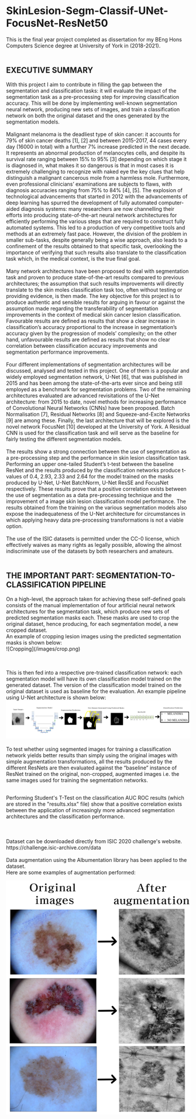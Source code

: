 # SkinLesion-Segm-Classif-UNet-FocusNet-ResNet50

This is the final year project completed as dissertation for my BEng Hons Computers Science degree at University of York in (2018-2021).
<br>
<br><h2>EXECUTIVE SUMMARY</h2>
With this project I aim to contribute in filling the gap between the segmentation and classification tasks: it will evaluate the impact of the segmentation task as a pre-processing step for improving classification accuracy. This will be done by implementing well-known segmentation neural network, producing new sets of images, and train a classification network on both the original dataset and the ones generated by the segmentation models. 
<br><br>
Malignant melanoma is the deadliest type of skin cancer: it accounts for 79% of skin cancer deaths [1], [2] and between 2015-2017, 44 cases every day (16000 in total) with a further 7% increase predicted in the next decade. It represents an abnormal production of melanocytes cells, and despite its survival rate ranging between 15% to 95% [3] depending on which stage it is diagnosed in, what makes it so dangerous is that in most cases it is extremely challenging to recognize with naked eye the key clues that help distinguish a malignant cancerous mole from a harmless mole. Furthermore, even professional clinicians’ examinations are subjects to flaws, with diagnosis accuracies ranging from 75% to 84% [4], [5]. The explosion of technological advancements that started in 2012 with the advancements of deep learning has spurred the development of fully automated computer-aided diagnosis systems: many researchers are now channelling their efforts into producing state-of-the-art neural network architectures for efficiently performing the various steps that are required to construct fully automated systems. This led to a production of very competitive tools and methods at an extremely fast pace. However, the division of the problem in smaller sub-tasks, despite generally being a wise approach, also leads to a confinement of the results obtained to that specific task, overlooking the importance of verifying that such results also translate to the classification task which, in the medical context, is the true final goal.
<br><br>
Many network architectures have been proposed to deal with segmentation task and proven to produce state-of-the-art results compared to previous architectures; the assumption that such results improvements will directly translate to the skin moles classification task too, often without testing or providing evidence, is then made. The key objective for this project is to produce authentic and sensible results for arguing in favour or against the assumption made regarding the transferability of segmentation improvements in the context of medical skin cancer lesion classification. Favourable results are defined as results that show a clear increase in classification’s accuracy proportional to the increase in segmentation’s accuracy given by the progression of models’ complexity; on the other hand, unfavourable results are defined as results that show no clear correlation between classification accuracy improvements and segmentation performance improvements. 
<br><br>
Four different implementations of segmentation architectures will be discussed, analysed and tested in this project. One of them is a popular and widely employed segmentation network, U-Net [6], that was published in 2015 and has been among the state-of-the-arts ever since and being still employed as a benchmark for segmentation problems. Two of the remaining architectures evaluated are advanced revisitations of the U-Net architecture: from 2015 to date, novel methods for increasing performance of Convolutional Neural Networks (CNNs) have been proposed. Batch Normalisation [7], Residual Networks [8] and Squeeze-and-Excite Networks [9] are among these. Finally, the last architecture that will be explored is the novel network FocusNet [10] developed at the University of York. A Residual CNN is used for the classification task and will serve as the baseline for fairly testing the different segmentation models. 
<br><br>
The results show a strong connection between the use of segmentation as a pre-processing step and the performance in skin lesion classification task. Performing an upper one-tailed Student’s t-test between the baseline ResNet and the results produced by the classification networks produce t-values of 0.4, 2.93, 2.33 and 2.64 for the model trained on the masks produced by U-Net, U-Net BatchNorm, U-Net ResSE and FocusNet respectively. These results prove that a positive correlation exists between the use of segmentation as a data pre-processing technique and the improvement of a image skin lesion classification model performance. The results obtained from the training on the various segmentation models also expose the inadequateness of the U-Net architecture for circumstances in which applying heavy data pre-processing transformations is not a viable option. 
<br><br>
The use of the ISIC datasets is permitted under the CC-0 license, which effectively waives as many rights as legally possible, allowing the almost indiscriminate use of the datasets by both researchers and amateurs. 
<br>
<br>

<h2>THE IMPORTANT PART: SEGMENTATION-TO-CLASSIFICATION PIPELINE</h2>
On a high-level, the approach taken for achieving these self-defined goals consists of the manual implementation of four artificial neural network architectures for the segmentation task, which produce new sets of predicted segmentation masks each. These masks are used to crop the original dataset, hence producing, for each segmentation model, a new cropped dataset. 
<br> An example of cropping lesion images using the predicted segmentation masks is shown below:
<br>
![Cropping](/images/crop.png)

<br><br>
This is then fed into a respective pre-trained classification network: each segmentation model will have its own classification model trained on the generated dataset. The version of the classification model trained on the original dataset is used as baseline for the evaluation. An example pipeline using U-Net architecture is shown below:
<br>
![Pipeline](/images/pipeline.png)
<br><br>
To test whether using segmented images for training a classification network yields better results than simply using the original images with simple augmentation transformations, all the results produced by the different ResNets are then evaluated against the “baseline” instance of ResNet trained on the original, non-cropped, augmented images i.e. the same images used for training the segmentation networks.
<br>

<br>
Performing Student's T-Test on the classification AUC ROC results (which are stored in the "results.xlsx" file) show that a positive correlation exists between the application of increasingly more advanced segmentation architectures and the classification performance.
<br><br><br><br>
Dataset can be downloaded directly from ISIC 2020 challenge's website.
<br>
https://challenge.isic-archive.com/data
<br><br>
Data augmentation using the Albumentation library has been applied to the dataset.
<br>
Here are some examples of augmentation performed:<br>

![Augmentation Example](/images/augm_example.png)
